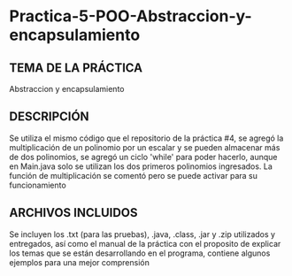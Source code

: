 # Practica-5-POO-Abstraccion-y-encapsulamiento

TEMA DE LA PRÁCTICA
--------------------------------------------------------------------------------------------------------------------------------------------------------
Abstraccion y encapsulamiento

DESCRIPCIÓN
--------------------------------------------------------------------------------------------------------------------------------------------------------
Se utiliza el mismo código que el repositorio de la práctica #4, se agregó la multiplicación de un polinomio por un escalar y se pueden almacenar más de dos polinomios, se agregó un ciclo 'while' para poder hacerlo, aunque en Main.java solo se utilizan los dos primeros polinomios ingresados. La función de multiplicación se comentó pero se puede activar para su funcionamiento

ARCHIVOS INCLUIDOS
--------------------------------------------------------------------------------------------------------------------------------------------------------
Se incluyen los .txt (para las pruebas), .java, .class, .jar y .zip utilizados y entregados, así como el manual de la práctica con el proposito de explicar los temas que se están desarrollando en el programa, contiene algunos ejemplos para una mejor comprensión
